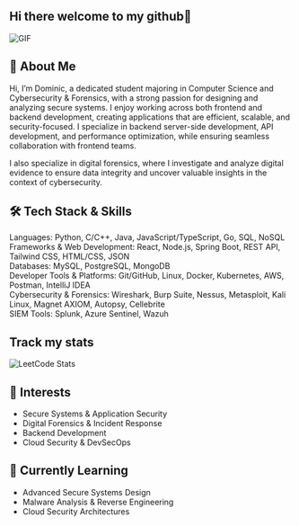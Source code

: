 ## Hi there welcome to my github👋

![GIF](https://media1.giphy.com/media/v1.Y2lkPTc5MGI3NjExbXlpZHN3dXJ3OXFvc3c1Z3h4Y3dlNnE3aXhtazZqYzB6M3V6dGtrMiZlcD12MV9pbnRlcm5hbF9naWZfYnlfaWQmY3Q9Zw/NlVv7LpinkCAcGaopP/giphy.gif)

## 🚀 About Me

Hi, I’m Dominic, a dedicated student majoring in Computer Science and Cybersecurity & Forensics, with a strong passion for designing and analyzing secure systems. I enjoy working across both frontend and backend development, creating applications that are efficient, scalable, and security-focused. I specialize in backend server-side development, API development, and performance optimization, while ensuring seamless collaboration with frontend teams.

I also specialize in digital forensics, where I investigate and analyze digital evidence to ensure data integrity and uncover valuable insights in the context of cybersecurity.

## 🛠️ Tech Stack & Skills

Languages: Python, C/C++, Java, JavaScript/TypeScript, Go, SQL, NoSQL  
Frameworks & Web Development: React, Node.js, Spring Boot, REST API, Tailwind CSS, HTML/CSS, JSON  
Databases: MySQL, PostgreSQL, MongoDB  
Developer Tools & Platforms: Git/GitHub, Linux, Docker, Kubernetes, AWS, Postman, IntelliJ IDEA  
Cybersecurity & Forensics: Wireshark, Burp Suite, Nessus, Metasploit, Kali Linux, Magnet AXIOM, Autopsy, Cellebrite  
SIEM Tools: Splunk, Azure Sentinel, Wazuh  

## Track my stats

![LeetCode Stats](https://leetcard.jacoblin.cool/<azumeir>)

## 📌 Interests

- Secure Systems & Application Security  
- Digital Forensics & Incident Response  
- Backend Development  
- Cloud Security & DevSecOps  

## 🌱 Currently Learning

- Advanced Secure Systems Design  
- Malware Analysis & Reverse Engineering  
- Cloud Security Architectures  
